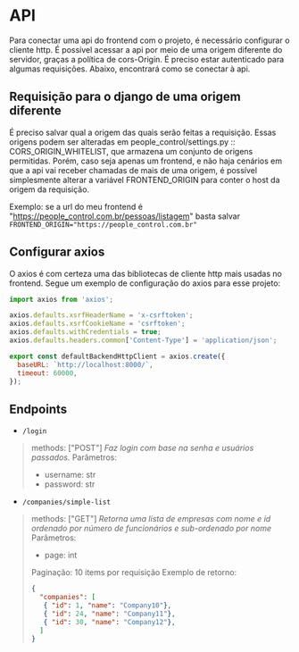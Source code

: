 # API

Para conectar uma api do frontend com o projeto, é necessário configurar o cliente http.
É possível acessar a api por meio de uma origem diferente do servidor, graças a política de cors-Origin.
É preciso estar autenticado para algumas requisições. Abaixo, encontrará como se conectar à api.

## Requisição para o django de uma origem diferente
É preciso salvar qual a origem das quais serão feitas a requisição.
Essas origens podem ser alteradas em people_control/settings.py :: CORS_ORIGIN_WHITELIST,
que armazena um conjunto de origens permitidas.
Porém, caso seja apenas um frontend, e não haja cenários em que a api vai receber chamadas de mais de uma origem,
é possível simplesmente alterar a variável FRONTEND_ORIGIN para conter o host da origem da requisição.

Exemplo: se a url do meu frontend é "https://people_control.com.br/pessoas/listagem"
basta salvar `FRONTEND_ORIGIN="https://people_control.com.br"`


## Configurar axios
O axios é com certeza uma das bibliotecas de cliente http mais usadas no frontend.
Segue um exemplo de configuração do axios para esse projeto:

```js
import axios from 'axios';

axios.defaults.xsrfHeaderName = 'x-csrftoken';
axios.defaults.xsrfCookieName = 'csrftoken';
axios.defaults.withCredentials = true;
axios.defaults.headers.common['Content-Type'] = 'application/json';

export const defaultBackendHttpClient = axios.create({
  baseURL: `http://localhost:8000/`,
  timeout: 60000,
});
```

## Endpoints
- `/login`
> methods: ["POST"]
> *Faz login com base na senha e usuários passados.*
> Parâmetros:
> - username: str
> - password: str
- `/companies/simple-list`
> methods: ["GET"]
> *Retorna uma lista de empresas com nome e id ordenado por número de funcionários e sub-ordenado por nome*
> Parâmetros:
> - page: int
>
> Paginação: 10 items por requisição
> Exemplo de retorno:
> ```json
> {
>   "companies": [
>    { "id": 1, "name": "Company10"},
>    { "id": 24, "name": "Company11"},
>    { "id": 30, "name": "Company12"},
>   ]
>}
> ```
